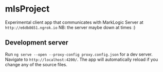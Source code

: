 # mlsProject

Experimental client app that communicates with MarkLogic Server at `http://e6db8651.ngrok.io` NB: the server maybe down at times :)

## Development server

Run `ng serve --open --proxy-config proxy.config.json` for a dev server. Navigate to `http://localhost:4200/`. The app will automatically reload if you change any of the source files.
